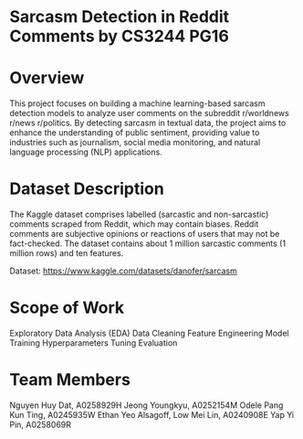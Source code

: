 # Sarcasm Detection in Reddit Comments by CS3244 PG16

# Overview
This project focuses on building a machine learning-based sarcasm detection models to analyze user comments on the subreddit r/worldnews r/news r/politics. By detecting sarcasm in textual data, the project aims to enhance the understanding of public sentiment, providing value to industries such as journalism, social media monitoring, and natural language processing (NLP) applications. 

# Dataset Description 
The Kaggle dataset comprises labelled (sarcastic and non-sarcastic) comments scraped from Reddit, which may contain biases. Reddit comments are subjective opinions or reactions of users that may not be fact-checked. The dataset contains about 1 million sarcastic comments (1 million rows) and ten features. 

Dataset: https://www.kaggle.com/datasets/danofer/sarcasm

# Scope of Work
Exploratory Data Analysis (EDA)
Data Cleaning
Feature Engineering
Model Training 
Hyperparameters Tuning
Evaluation 

# Team Members
Nguyen Huy Dat, A0258929H
Jeong Youngkyu, A0252154M
Odele Pang Kun Ting, A0245935W
Ethan Yeo Alsagoff, 
Low Mei Lin, A0240908E
Yap Yi Pin, A0258069R


